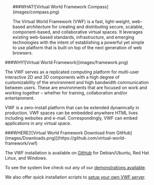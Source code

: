 
<div class="span11" style="margin-left:30px;" markdown="1">

<div class="span3" markdown="1" style="margin-left:25px;padding-right: 5px;" >
###WHAT![Virtual World Framework Compass](images/compass.png)

The Virtual World Framework (VWF) is a fast, light-weight, web-based architecture for creating and distributing secure, scalable, component-based, and collaborative virtual spaces. It leverages existing web-based standards, infrastructure, and emerging technologies with the intent of establishing a powerful yet simple to use platform that is built on top of the next generation of web browsers.
</div>

<div class="span3" markdown="1" style="padding-right: 5px;">
###WHY![Virtual World Framework](images/framework.png)

The VWF serves as a replicated computing platform for multi-user interactive 2D and 3D components with a high degree of customizability of the environment and high bandwidth communication between users. These are environments that are focused on work and working together – whether for training, collaboration and/or entertainment. 

VWF is a zero-install platform that can be extended dynamically in production. VWF spaces can be embedded anywhere HTML lives including websites and e-mail. Correspondingly, VWF can embed applications in any virtual space.
</div>

<div class="span3" markdown="1">
###WHERE[![Virtual World Framework Download from GitHub](images/Downloads.png)](https://github.com/virtual-world-framework/vwf)

The VWF installation is available on [GitHub](https://github.com/virtual-world-framework/vwf) for Debian/Ubuntu, Red Hat Linux, and Windows.

To see the system live check out any of our [demonstrations available](catalog.html).

We also offer quick installation scripts to [setup your own VWF server](https://github.com/virtual-world-framework/vwf).
</div>
</div>
